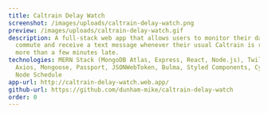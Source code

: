 ```yaml
---
title: Caltrain Delay Watch
screenshot: /images/uploads/caltrain-delay-watch.png
preview: /images/uploads/caltrain-delay-watch.gif
description: A full-stack web app that allows users to monitor their daily
  commute and receive a text message whenever their usual Caltrain is running
  more than a few minutes late.
technologies: MERN Stack (MongoDB Atlas, Express, React, Node.js), Twilio,
  Axios, Mongoose, Passport, JSONWebToken, Bulma, Styled Components, Cypress,
  Node Schedule
app-url: http://caltrain-delay-watch.web.app/
github-url: https://github.com/dunham-mike/caltrain-delay-watch
order: 0
---
```


